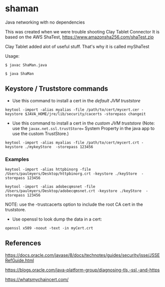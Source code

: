 # shaman
Java networking with no dependencies

This was created when we were trouble shooting Clay Tablet Connector
It is based on the AWS ShaTest, https://www.amazonsha256.com/shaTest.zip

Clay Tablet added alot of useful stuff. That's why it is called myShaTest

Usage:

`$ javac ShaMan.java`

`$ java ShaMan`

## Keystore / Truststore commands

* Use this command to install a cert in the *_default JVM truststore_*

```
keytool -import -alias myalias -file /path/to/cert/mycert.cer -keystore $JAVA_HOME/jre/lib/security/cacerts -storepass changeit
```

* Use this command to install a cert in the *_custom JVM truststore_*
(Note: use the `javax.net.ssl.trustStore=` System Property in the java app to
use the custom TrustStore.)

```
keytool -import -alias myalias -file /path/to/cert/mycert.crt -keystore ./mykeyStore  -storepass 123456
```


### Examples

`keytool -import -alias httpbinorg -file /Users/paulmyers/Desktop/httpbinorg.crt -keystore ./keyStore  -storepass 123456`


`keytool -import -alias adobecqmsnet -file /Users/paulmyers/Desktop/adobecqmsnet.crt -keystore ./keyStore  -storepass 123456`

NOTE: use the -trustcacerts option to include the root CA cert in the truststore.

* Use openssl to look dump the data in a cert:

`openssl x509 -noout -text -in myCert.crt` 

## References
https://docs.oracle.com/javase/8/docs/technotes/guides/security/jsse/JSSERefGuide.html

https://blogs.oracle.com/java-platform-group/diagnosing-tls,-ssl,-and-https

https://whatsmychaincert.com/
